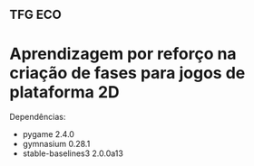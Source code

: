 ## TFG ECO
# Aprendizagem por reforço na criação de fases para jogos de plataforma 2D

Dependências:

* pygame 2.4.0
* gymnasium 0.28.1
* stable-baselines3 2.0.0a13
